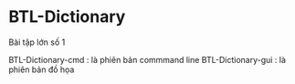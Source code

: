 # BTL-Dictionary
 Bài tập lớn số 1

BTL-Dictionary-cmd : là phiên bản commmand line
BTL-Dictionary-gui : là phiên bản đồ họa
